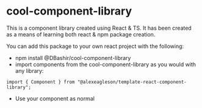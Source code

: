 # cool-component-library

This is a component library created using React & TS. It has been created as a means of learning both react & npm package creation.

You can add this package to your own react project with the following:
- npm install @DBashir/cool-component-library
- import components from the cool-component-library as you would with any library: 

```import { Component } from "@alexeagleson/template-react-component-library";```

- Use your component as normal <Component />

